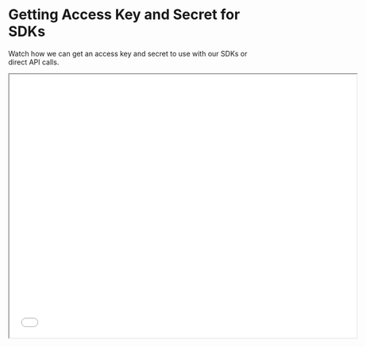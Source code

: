 # Getting Access Key and Secret for SDKs

Watch how we can get an access key and secret to use with our SDKs or direct API calls.

<div className="embed-loom-video">
    <iframe
        width="700px"
        height="530px"
        allow="fullscreen;"
        src={"https://player.vimeo.com/video/813934213?h=caa32b06fc&amp;title=0&amp;byline=0&amp;portrait=0&amp;speed=0&amp;badge=0&amp;autopause=0&amp;player_id=0&amp;app_id=58479"}
    ></iframe>
</div>

